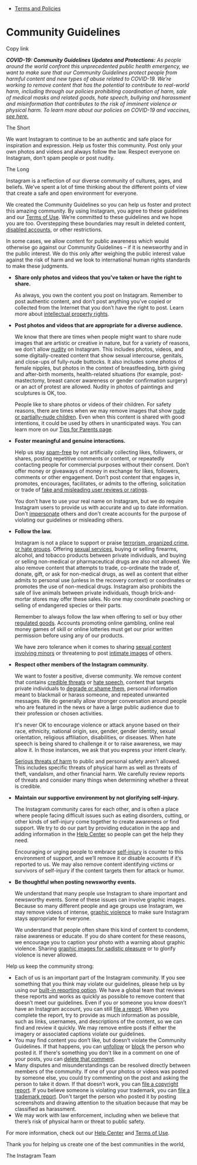 *   [Terms and Policies](https://help.instagram.com/1417489251945243/?helpref=breadcrumb)

Community Guidelines
====================

Copy link

_**COVID-19: Community Guidelines Updates and Protections:** As people around the world confront this unprecedented public health emergency, we want to make sure that our Community Guidelines protect people from harmful content and new types of abuse related to COVID-19. We’re working to remove content that has the potential to contribute to real-world harm, including through our policies prohibiting coordination of harm, sale of medical masks and related goods, hate speech, bullying and harassment and misinformation that contributes to the risk of imminent violence or physical harm. To learn more about our policies on COVID-19 and vaccines, [see here.](https://help.instagram.com/697825587576762?helpref=faq_content)_

The Short

We want Instagram to continue to be an authentic and safe place for inspiration and expression. Help us foster this community. Post only your own photos and videos and always follow the law. Respect everyone on Instagram, don’t spam people or post nudity.

The Long

Instagram is a reflection of our diverse community of cultures, ages, and beliefs. We’ve spent a lot of time thinking about the different points of view that create a safe and open environment for everyone.

We created the Community Guidelines so you can help us foster and protect this amazing community. By using Instagram, you agree to these guidelines and our [Terms of Use](https://www.instagram.com/legal/terms). We’re committed to these guidelines and we hope you are too. Overstepping these boundaries may result in deleted content, [disabled accounts](https://help.instagram.com/366993040048856?helpref=faq_content), or other restrictions.

In some cases, we allow content for public awareness which would otherwise go against our Community Guidelines – if it is newsworthy and in the public interest. We do this only after weighing the public interest value against the risk of harm and we look to international human rights standards to make these judgments.

*   **Share only photos and videos that you’ve taken or have the right to share.**
    
    As always, you own the content you post on Instagram. Remember to post authentic content, and don’t post anything you’ve copied or collected from the Internet that you don’t have the right to post. Learn more about [intellectual property rights](https://help.instagram.com/126382350847838?helpref=faq_content).
    
*   **Post photos and videos that are appropriate for a diverse audience.**
    
    We know that there are times when people might want to share nude images that are artistic or creative in nature, but for a variety of reasons, we don’t allow [nudity](https://l.instagram.com/?u=https%3A%2F%2Fwww.facebook.com%2Fcommunitystandards%2Fadult_nudity_sexual_activity&e=AT3r3pthLo4YXe_RXLy4MwZL1tRoDmbEWoJE6ICCHzCiXyNeojLxp_5bbIOMWRX55Wob8cTFuMq5bCbE15g7tiKJgfi158GK1qMpzIqp3dWnSAFcZPXHptCrdt4UZ9Fi51BbbFZ3iRBh3pcQHU-wLw) on Instagram. This includes photos, videos, and some digitally-created content that show sexual intercourse, genitals, and close-ups of fully-nude buttocks. It also includes some photos of female nipples, but photos in the context of breastfeeding, birth giving and after-birth moments, health-related situations (for example, post-mastectomy, breast cancer awareness or gender confirmation surgery) or an act of protest are allowed. Nudity in photos of paintings and sculptures is OK, too.
    
    People like to share photos or videos of their children. For safety reasons, there are times when we may remove images that show [nude or partially-nude children](https://l.instagram.com/?u=https%3A%2F%2Fwww.facebook.com%2Fcommunitystandards%2Fchild_nudity_sexual_exploitation&e=AT3r3pthLo4YXe_RXLy4MwZL1tRoDmbEWoJE6ICCHzCiXyNeojLxp_5bbIOMWRX55Wob8cTFuMq5bCbE15g7tiKJgfi158GK1qMpzIqp3dWnSAFcZPXHptCrdt4UZ9Fi51BbbFZ3iRBh3pcQHU-wLw). Even when this content is shared with good intentions, it could be used by others in unanticipated ways. You can learn more on our [Tips for Parents page](https://help.instagram.com/154475974694511/?helpref=faq_content).
    
*   **Foster meaningful and genuine interactions.**
    
    Help us stay [spam-free](https://l.instagram.com/?u=https%3A%2F%2Fwww.facebook.com%2Fcommunitystandards%2Fspam&e=AT3r3pthLo4YXe_RXLy4MwZL1tRoDmbEWoJE6ICCHzCiXyNeojLxp_5bbIOMWRX55Wob8cTFuMq5bCbE15g7tiKJgfi158GK1qMpzIqp3dWnSAFcZPXHptCrdt4UZ9Fi51BbbFZ3iRBh3pcQHU-wLw) by not artificially collecting likes, followers, or shares, posting repetitive comments or content, or repeatedly contacting people for commercial purposes without their consent. Don’t offer money or giveaways of money in exchange for likes, followers, comments or other engagement. Don’t post content that engages in, promotes, encourages, facilitates, or admits to the offering, solicitation or trade of [fake and misleading user reviews or ratings](https://l.instagram.com/?u=https%3A%2F%2Fwww.facebook.com%2Fcommunitystandards%2Ffraud_deception&e=AT3r3pthLo4YXe_RXLy4MwZL1tRoDmbEWoJE6ICCHzCiXyNeojLxp_5bbIOMWRX55Wob8cTFuMq5bCbE15g7tiKJgfi158GK1qMpzIqp3dWnSAFcZPXHptCrdt4UZ9Fi51BbbFZ3iRBh3pcQHU-wLw).
    
    You don’t have to use your real name on Instagram, but we do require Instagram users to provide us with accurate and up to date information. Don't [impersonate](https://l.instagram.com/?u=https%3A%2F%2Fwww.facebook.com%2Fcommunitystandards%2Fmisrepresentation&e=AT3r3pthLo4YXe_RXLy4MwZL1tRoDmbEWoJE6ICCHzCiXyNeojLxp_5bbIOMWRX55Wob8cTFuMq5bCbE15g7tiKJgfi158GK1qMpzIqp3dWnSAFcZPXHptCrdt4UZ9Fi51BbbFZ3iRBh3pcQHU-wLw) others and don't create accounts for the purpose of violating our guidelines or misleading others.
    
*   **Follow the law.**
    
    Instagram is not a place to support or praise [terrorism, organized crime, or hate groups](https://l.instagram.com/?u=https%3A%2F%2Fwww.facebook.com%2Fcommunitystandards%2Fdangerous_individuals_organizations&e=AT3r3pthLo4YXe_RXLy4MwZL1tRoDmbEWoJE6ICCHzCiXyNeojLxp_5bbIOMWRX55Wob8cTFuMq5bCbE15g7tiKJgfi158GK1qMpzIqp3dWnSAFcZPXHptCrdt4UZ9Fi51BbbFZ3iRBh3pcQHU-wLw). Offering [sexual services](https://l.instagram.com/?u=https%3A%2F%2Fwww.facebook.com%2Fcommunitystandards%2Fsexual_solicitation&e=AT3r3pthLo4YXe_RXLy4MwZL1tRoDmbEWoJE6ICCHzCiXyNeojLxp_5bbIOMWRX55Wob8cTFuMq5bCbE15g7tiKJgfi158GK1qMpzIqp3dWnSAFcZPXHptCrdt4UZ9Fi51BbbFZ3iRBh3pcQHU-wLw), buying or selling firearms, alcohol, and tobacco products between private individuals, and buying or selling non-medical or pharmaceutical drugs are also not allowed. We also remove content that attempts to trade, co-ordinate the trade of, donate, gift, or ask for non-medical drugs, as well as content that either admits to personal use (unless in the recovery context) or coordinates or promotes the use of non-medical drugs. Instagram also prohibits the sale of live animals between private individuals, though brick-and-mortar stores may offer these sales. No one may coordinate poaching or selling of endangered species or their parts.
    
    Remember to always follow the law when offering to sell or buy other [regulated goods](https://l.instagram.com/?u=https%3A%2F%2Fwww.facebook.com%2Fcommunitystandards%2Fregulated_goods&e=AT3r3pthLo4YXe_RXLy4MwZL1tRoDmbEWoJE6ICCHzCiXyNeojLxp_5bbIOMWRX55Wob8cTFuMq5bCbE15g7tiKJgfi158GK1qMpzIqp3dWnSAFcZPXHptCrdt4UZ9Fi51BbbFZ3iRBh3pcQHU-wLw). Accounts promoting online gambling, online real money games of skill or online lotteries must get our prior written permission before using any of our products.
    
    We have zero tolerance when it comes to sharing [sexual content involving minors](https://l.instagram.com/?u=https%3A%2F%2Fwww.facebook.com%2Fcommunitystandards%2Fchild_nudity_sexual_exploitation&e=AT3r3pthLo4YXe_RXLy4MwZL1tRoDmbEWoJE6ICCHzCiXyNeojLxp_5bbIOMWRX55Wob8cTFuMq5bCbE15g7tiKJgfi158GK1qMpzIqp3dWnSAFcZPXHptCrdt4UZ9Fi51BbbFZ3iRBh3pcQHU-wLw) or threatening to post [intimate images](https://l.instagram.com/?u=https%3A%2F%2Fwww.facebook.com%2Fcommunitystandards%2Fsexual_exploitation_adults&e=AT3r3pthLo4YXe_RXLy4MwZL1tRoDmbEWoJE6ICCHzCiXyNeojLxp_5bbIOMWRX55Wob8cTFuMq5bCbE15g7tiKJgfi158GK1qMpzIqp3dWnSAFcZPXHptCrdt4UZ9Fi51BbbFZ3iRBh3pcQHU-wLw) of others.
    
*   **Respect other members of the Instagram community.**
    
    We want to foster a positive, diverse community. We remove content that contains [credible threats](https://l.instagram.com/?u=https%3A%2F%2Fwww.facebook.com%2Fcommunitystandards%2Fcredible_violence&e=AT3r3pthLo4YXe_RXLy4MwZL1tRoDmbEWoJE6ICCHzCiXyNeojLxp_5bbIOMWRX55Wob8cTFuMq5bCbE15g7tiKJgfi158GK1qMpzIqp3dWnSAFcZPXHptCrdt4UZ9Fi51BbbFZ3iRBh3pcQHU-wLw) or [hate speech](https://l.instagram.com/?u=https%3A%2F%2Fwww.facebook.com%2Fcommunitystandards%2Fhate_speech&e=AT3r3pthLo4YXe_RXLy4MwZL1tRoDmbEWoJE6ICCHzCiXyNeojLxp_5bbIOMWRX55Wob8cTFuMq5bCbE15g7tiKJgfi158GK1qMpzIqp3dWnSAFcZPXHptCrdt4UZ9Fi51BbbFZ3iRBh3pcQHU-wLw), content that targets private individuals to [degrade or shame them](https://l.instagram.com/?u=https%3A%2F%2Fwww.facebook.com%2Fcommunitystandards%2Fbullying&e=AT3r3pthLo4YXe_RXLy4MwZL1tRoDmbEWoJE6ICCHzCiXyNeojLxp_5bbIOMWRX55Wob8cTFuMq5bCbE15g7tiKJgfi158GK1qMpzIqp3dWnSAFcZPXHptCrdt4UZ9Fi51BbbFZ3iRBh3pcQHU-wLw), personal information meant to blackmail or harass someone, and repeated unwanted messages. We do generally allow stronger conversation around people who are featured in the news or have a large public audience due to their profession or chosen activities.
    
    It's never OK to encourage violence or attack anyone based on their race, ethnicity, national origin, sex, gender, gender identity, sexual orientation, religious affiliation, disabilities, or diseases. When hate speech is being shared to challenge it or to raise awareness, we may allow it. In those instances, we ask that you express your intent clearly.
    
    [Serious threats of harm](https://l.instagram.com/?u=https%3A%2F%2Fwww.facebook.com%2Fcommunitystandards%2Fcredible_violence&e=AT3r3pthLo4YXe_RXLy4MwZL1tRoDmbEWoJE6ICCHzCiXyNeojLxp_5bbIOMWRX55Wob8cTFuMq5bCbE15g7tiKJgfi158GK1qMpzIqp3dWnSAFcZPXHptCrdt4UZ9Fi51BbbFZ3iRBh3pcQHU-wLw) to public and personal safety aren't allowed. This includes specific threats of physical harm as well as threats of theft, vandalism, and other financial harm. We carefully review reports of threats and consider many things when determining whether a threat is credible.
    
*   **Maintain our supportive environment by not glorifying self-injury.**
    
    The Instagram community cares for each other, and is often a place where people facing difficult issues such as eating disorders, cutting, or other kinds of self-injury come together to create awareness or find support. We try to do our part by providing education in the app and adding information in the [Help Center](https://help.instagram.com/) so people can get the help they need.
    
    Encouraging or urging people to embrace [self-injury](https://l.instagram.com/?u=https%3A%2F%2Fwww.facebook.com%2Fcommunitystandards%2Fsuicide_self_injury_violence&e=AT3r3pthLo4YXe_RXLy4MwZL1tRoDmbEWoJE6ICCHzCiXyNeojLxp_5bbIOMWRX55Wob8cTFuMq5bCbE15g7tiKJgfi158GK1qMpzIqp3dWnSAFcZPXHptCrdt4UZ9Fi51BbbFZ3iRBh3pcQHU-wLw) is counter to this environment of support, and we’ll remove it or disable accounts if it’s reported to us. We may also remove content identifying victims or survivors of self-injury if the content targets them for attack or humor.
    
*   **Be thoughtful when posting newsworthy events.**
    
    We understand that many people use Instagram to share important and newsworthy events. Some of these issues can involve graphic images. Because so many different people and age groups use Instagram, we may remove videos of intense, [graphic violence](https://l.instagram.com/?u=https%3A%2F%2Fwww.facebook.com%2Fcommunitystandards%2Fgraphic_violence&e=AT3r3pthLo4YXe_RXLy4MwZL1tRoDmbEWoJE6ICCHzCiXyNeojLxp_5bbIOMWRX55Wob8cTFuMq5bCbE15g7tiKJgfi158GK1qMpzIqp3dWnSAFcZPXHptCrdt4UZ9Fi51BbbFZ3iRBh3pcQHU-wLw) to make sure Instagram stays appropriate for everyone.
    
    We understand that people often share this kind of content to condemn, raise awareness or educate. If you do share content for these reasons, we encourage you to caption your photo with a warning about graphic violence. Sharing [graphic images for sadistic pleasure](https://l.instagram.com/?u=https%3A%2F%2Fwww.facebook.com%2Fcommunitystandards%2Fcruel_insensitive&e=AT3r3pthLo4YXe_RXLy4MwZL1tRoDmbEWoJE6ICCHzCiXyNeojLxp_5bbIOMWRX55Wob8cTFuMq5bCbE15g7tiKJgfi158GK1qMpzIqp3dWnSAFcZPXHptCrdt4UZ9Fi51BbbFZ3iRBh3pcQHU-wLw) or to glorify violence is never allowed.
    

Help us keep the community strong:

*   Each of us is an important part of the Instagram community. If you see something that you think may violate our guidelines, please help us by using our [built-in reporting option](https://help.instagram.com/165828726894770?helpref=faq_content). We have a global team that reviews these reports and works as quickly as possible to remove content that doesn’t meet our guidelines. Even if you or someone you know doesn’t have an Instagram account, you can still [file a report](https://help.instagram.com/contact/383679321740945). When you complete the report, try to provide as much information as possible, such as links, usernames, and descriptions of the content, so we can find and review it quickly. We may remove entire posts if either the imagery or associated captions violate our guidelines.
*   You may find content you don’t like, but doesn’t violate the Community Guidelines. If that happens, you can [unfollow](https://help.instagram.com/286340048138725?helpref=faq_content) or [block](https://help.instagram.com/426700567389543/?helpref=faq_content) the person who posted it. If there's something you don't like in a comment on one of your posts, you can [delete that comment](https://help.instagram.com/289098941190483?helpref=faq_content).
*   Many disputes and misunderstandings can be resolved directly between members of the community. If one of your photos or videos was posted by someone else, you could try commenting on the post and asking the person to take it down. If that doesn’t work, you can [file a copyright report](https://help.instagram.com/126382350847838?helpref=faq_content). If you believe someone is violating your trademark, you can [file a trademark report](https://help.instagram.com/222826637847963?helpref=faq_content). Don't target the person who posted it by posting screenshots and drawing attention to the situation because that may be classified as harassment.
*   We may work with law enforcement, including when we believe that there’s risk of physical harm or threat to public safety.

For more information, check out our [Help Center](https://help.instagram.com/) and [Terms of Use](https://l.instagram.com/?u=http%3A%2F%2Finstagram.com%2Flegal%2Fterms%2F%23&e=AT3r3pthLo4YXe_RXLy4MwZL1tRoDmbEWoJE6ICCHzCiXyNeojLxp_5bbIOMWRX55Wob8cTFuMq5bCbE15g7tiKJgfi158GK1qMpzIqp3dWnSAFcZPXHptCrdt4UZ9Fi51BbbFZ3iRBh3pcQHU-wLw).

Thank you for helping us create one of the best communities in the world,

The Instagram Team